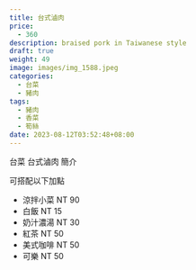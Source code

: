 ```yaml
---
title: 台式滷肉
price:
  - 360
description: braised pork in Taiwanese style
draft: true
weight: 49
image: images/img_1588.jpeg
categories:
  - 台菜
  - 豬肉
tags:
  - 豬肉
  - 香菜
  - 筍絲
date: 2023-08-12T03:52:48+08:00
---
```


台菜 台式滷肉 簡介

可搭配以下加點

- 涼拌小菜  NT 90
- 白飯 NT 15
- 奶汁濃湯 NT 30
- 紅茶  NT 50
- 美式咖啡 NT 50
- 可樂 NT 50

